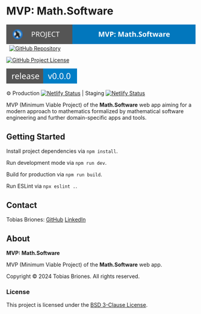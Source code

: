 <!-- Copyright (c) 2024 Tobias Briones. All rights reserved. -->
<!-- SPDX-License-Identifier: CC-BY-4.0 -->
<!-- This file is part of MVP: Math Software @https://github.com/mathsoftware -->

# MVP: Math.Software

[![Project](public/msw-mvp-app-badge.svg)](https://math.software)
&nbsp;
[![GitHub Repository](https://img.shields.io/static/v1?label=GITHUB&message=REPOSITORY&labelColor=555&color=0277bd&style=for-the-badge&logo=GITHUB)](https://github.com/mathsoftware/mathsoftware---mvp/blob/main/math.software---mvp)

[![GitHub Project License](https://img.shields.io/github/license/mathsoftware/mathsoftware---mvp.svg?style=flat-square)](https://github.com/mathsoftware/mathsoftware---mvp/blob/main/LICENSE)

![GitHub Release](public/msw-mvp-app-release-badge.svg)

⚙ Production
[![Netlify Status](https://api.netlify.com/api/v1/badges/8357cab6-2ebe-4746-9a6e-bff042e6e031/deploy-status)](https://app.netlify.com/sites/mathsoftware/deploys)
| Staging
[![Netlify Status](https://api.netlify.com/api/v1/badges/06fe47db-0203-45f9-900b-d7c534f155ed/deploy-status)](https://app.netlify.com/sites/staging-mathsoftware/deploys)

MVP (Minimum Viable Project) of the **Math.Software** web app aiming for a
modern approach to mathematics formalized by mathematical software engineering
and further domain-specific apps and tools.

## Getting Started

Install project dependencies via `npm install`.

Run development mode via `npm run dev`.

Build for production via `npm run build`.

Run ESLint via `npx eslint .`.

## Contact

Tobias Briones: [GitHub](https://github.com/tobiasbriones)
[LinkedIn](https://linkedin.com/in/tobiasbriones)

## About

**MVP: Math.Software**

MVP (Minimum Viable Project) of the **Math.Software** web app.

Copyright © 2024 Tobias Briones. All rights reserved.

### License

This project is licensed under the [BSD 3-Clause License](LICENSE).

